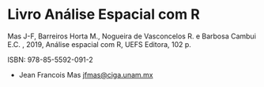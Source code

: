 # Livro Análise Espacial com R
Mas J-F, Barreiros Horta M., Nogueira de Vasconcelos R. e Barbosa Cambui E.C. , 2019, Análise espacial com R, UEFS Editora, 102 p.

ISBN: 978-85-5592-091-2
- Jean Francois Mas <jfmas@ciga.unam.mx>
